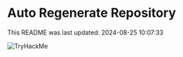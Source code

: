 # Auto Regenerate Repository

This README was last updated: 2024-08-25 10:07:33

 ![TryHackMe](https://tryhackme.com/badge/533634)